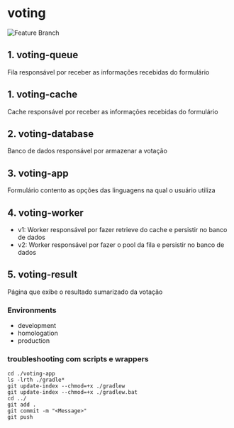 # voting

![Feature Branch](https://github.com/kumabes-org/voting/actions/workflows/1-Feature.yml/badge.svg)

## 1. voting-queue
Fila responsável por receber as informações recebidas do formulário

## 1. voting-cache
Cache responsável por receber as informações recebidas do formulário

## 2. voting-database
Banco de dados responsável por armazenar a votação

## 3. voting-app
Formulário contento as opções das linguagens na qual o usuário utiliza

## 4. voting-worker
- v1: Worker responsável por fazer retrieve do cache e persistir no banco de dados
- v2: Worker responsável por fazer o pool da fila e persistir no banco de dados

## 5. voting-result
Página que exibe o resultado sumarizado da votação


### Environments
- development
- homologation
- production

### troubleshooting com scripts e wrappers
```
cd ./voting-app
ls -lrth ./gradle*
git update-index --chmod=+x ./gradlew
git update-index --chmod=+x ./gradlew.bat
cd ../
git add .
git commit -m "<Message>"
git push
```